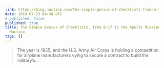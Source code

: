 ```yaml
---
link: https://blog.nuclino.com/the-simple-genius-of-checklists-from-b-17-to-the-apollo-missions
date: 2019-07-23 04:34 UTC
# published: false
published: true
title: The Simple Genius of Checklists, from B-17 to the Apollo Missions | Inside
  Nuclino
tags: []
---
```


<blockquote>The year is 1935, and the U.S. Army Air Corps is holding a competition for airplane manufacturers vying to secure a contract to build the military’s...</blockquote>
